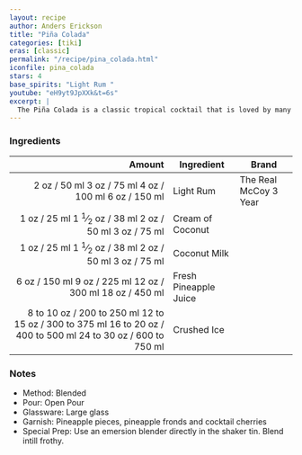 ```yaml
---
layout: recipe
author: Anders Erickson
title: "Piña Colada"
categories: [tiki]
eras: [classic]
permalink: "/recipe/pina_colada.html"
iconfile: pina_colada
stars: 4
base_spirits: "Light Rum "
youtube: "eH9yt9JpXXk&t=6s"
excerpt: |
  The Piña Colada is a classic tropical cocktail that is loved by many for its sweet and refreshing flavor. It is made with rum, pineapple juice, and cream of coconut, and is typically served blended with ice or shaken with ice and strained.
---
```


### Ingredients

|     Amount | Ingredient            | Brand                 |
| ---------: | --------------------- | --------------------- |
|       <span class="onex active">2 oz  / 50 ml</span> <span class="onehalfx">3 oz  / 75 ml</span> <span class="twox">4 oz  / 100 ml</span> <span class="threex">6 oz  / 150 ml</span>| Light Rum             | The Real McCoy 3 Year |
|       <span class="onex active">1 oz  / 25 ml</span> <span class="onehalfx">1 <sup>1</sup>&frasl;<sub>2</sub> oz  / 38 ml</span> <span class="twox">2 oz  / 50 ml</span> <span class="threex">3 oz  / 75 ml</span>| Cream of Coconut      |
|       <span class="onex active">1 oz  / 25 ml</span> <span class="onehalfx">1 <sup>1</sup>&frasl;<sub>2</sub> oz  / 38 ml</span> <span class="twox">2 oz  / 50 ml</span> <span class="threex">3 oz  / 75 ml</span>| Coconut Milk          |
|       <span class="onex active">6 oz  / 150 ml</span> <span class="onehalfx">9 oz  / 225 ml</span> <span class="twox">12 oz  / 300 ml</span> <span class="threex">18 oz  / 450 ml</span>| Fresh Pineapple Juice |
| <span class="onex active">8 to 10 oz  / 200 to 250 ml</span> <span class="onehalfx">12 to 15 oz  / 300 to 375 ml</span> <span class="twox">16 to 20 oz  / 400 to 500 ml</span> <span class="threex">24 to 30 oz  / 600 to 750 ml</span>| Crushed Ice           |

### Notes

- Method: Blended
- Pour: Open Pour
- Glassware: Large glass
- Garnish: Pineapple pieces, pineapple fronds and cocktail cherries
- Special Prep: Use an emersion blender directly in the shaker tin. Blend intill frothy.

    
<script type="application/ld+json">
{
  "@context": "https://schema.org",
  "@type": "Recipe",
  "author": "{{ page.author }}",
  "description": "{{ page.excerpt | strip_html | replace: '"', "'" }}",
  "image": "{% for ingredient in site.data[page.iconfile].images.ingredient limit: 1 %}{{ ingredient.url }}{% endfor %}",
  "recipeIngredient": [  "2 oz Light Rum",
  "1 oz Cream of Coconut ",
  "1 oz Coconut Milk ",
  "6 oz Fresh Pineapple Juice",
  "8 to 10 oz Crushed Ice"],
  "name": "{{ page.title }}",
  "recipeInstructions": "  {
    '': 'HowToStep',
    'text': '- Method: Blended
'
  },  {
    '': 'HowToStep',
    'text': '- Pour: Open Pour
'
  },  {
    '': 'HowToStep',
    'text': '- Glassware: Large glass
'
  },  {
    '': 'HowToStep',
    'text': '- Garnish: Pineapple pieces, pineapple fronds and cocktail cherries
'
  },  {
    '': 'HowToStep',
    'text': '- Special Prep: Use an emersion blender directly in the shaker tin. Blend intill frothy.
'
  }",
  "recipeYield": "1 cocktail",
  "recipeCategory": "cocktail"
}
</script>

    